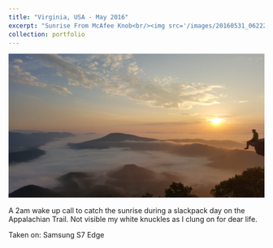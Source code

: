 ```yaml
---
title: "Virginia, USA - May 2016"
excerpt: "Sunrise From McAfee Knob<br/><img src='/images/20160531_062229.jpg'>"
collection: portfolio
---
```


<img src='/images/20160531_062229.jpg'>

A 2am wake up call to catch the sunrise during a slackpack day on the Appalachian Trail. Not visible my white knuckles as I clung on for dear life.

Taken on: Samsung S7 Edge

